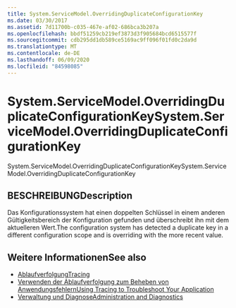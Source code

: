 ```yaml
---
title: System.ServiceModel.OverridingDuplicateConfigurationKey
ms.date: 03/30/2017
ms.assetid: 7d11700b-c035-467e-af02-686bca3b207a
ms.openlocfilehash: bbdf51259cb219ef3873d3f905684bcd6515577f
ms.sourcegitcommit: cdb295dd1db589ce5169ac9ff096f01fd0c2da9d
ms.translationtype: MT
ms.contentlocale: de-DE
ms.lasthandoff: 06/09/2020
ms.locfileid: "84598085"
---
```

# <a name="systemservicemodeloverridingduplicateconfigurationkey"></a><span data-ttu-id="77b2f-102">System.ServiceModel.OverridingDuplicateConfigurationKey</span><span class="sxs-lookup"><span data-stu-id="77b2f-102">System.ServiceModel.OverridingDuplicateConfigurationKey</span></span>
<span data-ttu-id="77b2f-103">System.ServiceModel.OverridingDuplicateConfigurationKey</span><span class="sxs-lookup"><span data-stu-id="77b2f-103">System.ServiceModel.OverridingDuplicateConfigurationKey</span></span>  
  
## <a name="description"></a><span data-ttu-id="77b2f-104">BESCHREIBUNG</span><span class="sxs-lookup"><span data-stu-id="77b2f-104">Description</span></span>  
 <span data-ttu-id="77b2f-105">Das Konfigurationssystem hat einen doppelten Schlüssel in einem anderen Gültigkeitsbereich der Konfiguration gefunden und überschreibt ihn mit dem aktuelleren Wert.</span><span class="sxs-lookup"><span data-stu-id="77b2f-105">The configuration system has detected a duplicate key in a different configuration scope and is overriding with the more recent value.</span></span>  
  
## <a name="see-also"></a><span data-ttu-id="77b2f-106">Weitere Informationen</span><span class="sxs-lookup"><span data-stu-id="77b2f-106">See also</span></span>

- [<span data-ttu-id="77b2f-107">Ablaufverfolgung</span><span class="sxs-lookup"><span data-stu-id="77b2f-107">Tracing</span></span>](index.md)
- [<span data-ttu-id="77b2f-108">Verwenden der Ablaufverfolgung zum Beheben von Anwendungsfehlern</span><span class="sxs-lookup"><span data-stu-id="77b2f-108">Using Tracing to Troubleshoot Your Application</span></span>](using-tracing-to-troubleshoot-your-application.md)
- [<span data-ttu-id="77b2f-109">Verwaltung und Diagnose</span><span class="sxs-lookup"><span data-stu-id="77b2f-109">Administration and Diagnostics</span></span>](../index.md)

